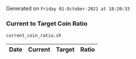 Generated on `Friday 01-October-2021 at 18:20:33`

### Current to Target Coin Ratio
`current_coin_ratio.sh`

Date|Current|Target|Ratio
---|---|---|---
